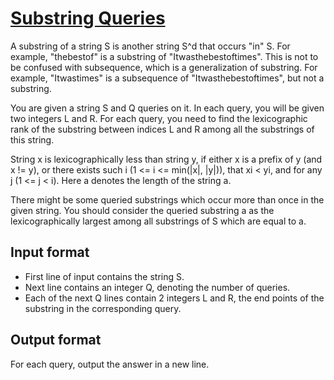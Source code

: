 # [Substring Queries][link]

A substring of a string S is another string S^d that occurs "in" S. For example, "thebestof" is a substring of "Itwasthebestoftimes". This is not to be confused with subsequence, which is a generalization of substring. For example, "Itwastimes" is a subsequence of "Itwasthebestoftimes", but not a substring.

You are given a string S and Q queries on it. In each query, you will be given two integers L and R. For each query, you need to find the lexicographic rank of the substring between indices L and R among all the substrings of this string.

String x is lexicographically less than string y, if either x is a prefix of y (and x != y), or there exists such i (1 <= i <= min(|x|, |y|)), that xi < yi, and for any j (1 <= j < i). Here a denotes the length of the string a.

There might be some queried substrings which occur more than once in the given string. You should consider the queried substring a as the lexicographically largest among all substrings of S which are equal to a.

## Input format

- First line of input contains the string S.
- Next line contains an integer Q, denoting the number of queries.
- Each of the next Q lines contain 2 integers L and R, the end points of the substring in the corresponding query.

## Output format

For each query, output the answer in a new line.

[link]: https://www.hackerearth.com/practice/algorithms/string-algorithm/string-searching/practice-problems/algorithm/septembereasy-substring-queries-f75c15fc/
